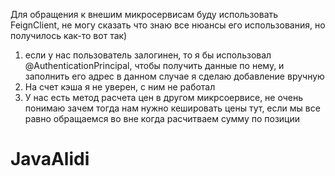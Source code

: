 Для обращения к внешим микросервисам буду использовать FeignClient, не могу сказать что знаю все нюансы его использования, но получилось как-то вот так)

1) если у нас пользователь залогинен, то я бы использовал @AuthenticationPrincipal, чтобы получить данные по нему, и заполнить его адрес
в данном случае я сделаю добавление вручную
2) На счет кэша я не уверен, с ним не работал
3) У нас есть метод расчета цен в другом микрсоервисе, не очень понимаю зачем тогда нам нужно кешировать цены тут, если мы все равно обращаемся во вне
когда расчитваем сумму по позиции

# JavaAlidi

